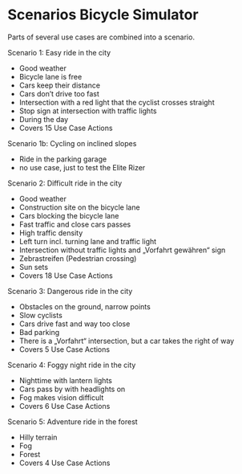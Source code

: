 # Scenarios Bicycle Simulator

Parts of several use cases are combined into a scenario.

Scenario 1: Easy ride in the city
* Good weather
* Bicycle lane is free
* Cars keep their distance
* Cars don’t drive too fast
* Intersection with a red light that the cyclist crosses straight 
* Stop sign at intersection with traffic lights
* During the day
* Covers 15 Use Case Actions

Scenario 1b: Cycling on inclined slopes
* Ride in the parking garage
* no use case, just to test the Elite Rizer

Scenario 2: Difficult ride in the city
* Good weather
* Construction site on the bicycle lane
* Cars blocking the bicycle lane
* Fast traffic and close cars passes
* High traffic density
* Left turn incl. turning lane and traffic light
* Intersection without traffic lights and „Vorfahrt gewähren“ sign
* Zebrastreifen (Pedestrian crossing)
* Sun sets
* Covers 18 Use Case Actions

Scenario 3: Dangerous ride in the city
* Obstacles on the ground, narrow points
* Slow cyclists
* Cars drive fast and way too close
* Bad parking
* There is a „Vorfahrt“ intersection, but a car takes the right of way
* Covers 5 Use Case Actions

Scenario 4: Foggy night ride in the city
* Nighttime with lantern lights
* Cars pass by with headlights on
* Fog makes vision difficult
* Covers 6 Use Case Actions

Scenario 5: Adventure ride in the forest
* Hilly terrain
* Fog
* Forest
* Covers 4 Use Case Actions

